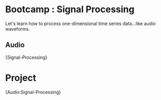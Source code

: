 # Bootcamp : Signal Processing
Let's learn how to process one-dimensional time series data...like audio waveforms.

## Audio
{Signal-Processing}

# Project
{Audio:Signal-Processing}
